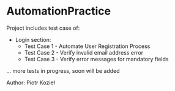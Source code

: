 # AutomationPractice
Project includes test case of:
* Login section:
  * Test Case 1 - Automate User Registration Process
  * Test Case 2 - Verify invalid email address error
  * Test Case 3 - Verify error messages for mandatory fields


... more tests in progress, soon will be added





Author: Piotr Kozieł
